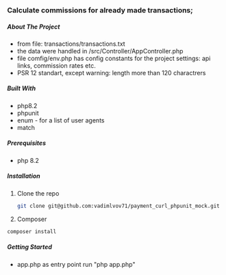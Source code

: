 ###  Calculate commissions for already made transactions;
##### About The Project 
* from file: transactions/transactions.txt
* the data were handled in /src/Controller/AppController.php
* file comfig/env.php has config constants for the project settings: api links, commission rates etc.
* PSR 12 standart, except warning: length more than 120 charactrers

##### Built With
*  php8.2
*  phpunit
*  enum - for a list of user agents
*  match

##### Prerequisites
* php 8.2

##### Installation
1. Clone the repo
   ```sh
   git clone git@github.com:vadimlvov71/payment_curl_phpunit_mock.git
   ```
2. Composer
  ```sh
  composer install
  ```
<!-- GETTING STARTED -->
##### Getting Started
* app.php as entry point run "php app.php"
